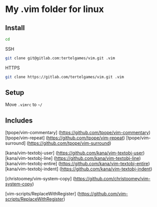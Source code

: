 # My .vim folder for linux

## Install
```bash
cd
```
SSH
```bash
git clone git@gitlab.com:tertelgames/vim.git .vim
```
HTTPS
```bash
git clone https://gitlab.com/tertelgames/vim.git .vim
```


## Setup
Move ```.vimrc``` to ```~/```


## Includes

[tpope/vim-commentary] (https://github.com/tpope/vim-commentary)
[tpope/vim-repeat] (https://github.com/tpope/vim-repeat)
[tpope/vim-surround] (https://github.com/tpope/vim-surround)

[kana/vim-textobj-user] (https://github.com/kana/vim-textobj-user)
[kana/vim-textobj-line] (https://github.com/kana/vim-textobj-line)
[kana/vim-textobj-entire] (https://github.com/kana/vim-textobj-entire)
[kana/vim-textobj-indent] (https://github.com/kana/vim-textobj-indent)

[christoomey/vim-system-copy] (https://github.com/christoomey/vim-system-copy)

[vim-scripts/ReplaceWithRegister] (https://github.com/vim-scripts/ReplaceWithRegister)
